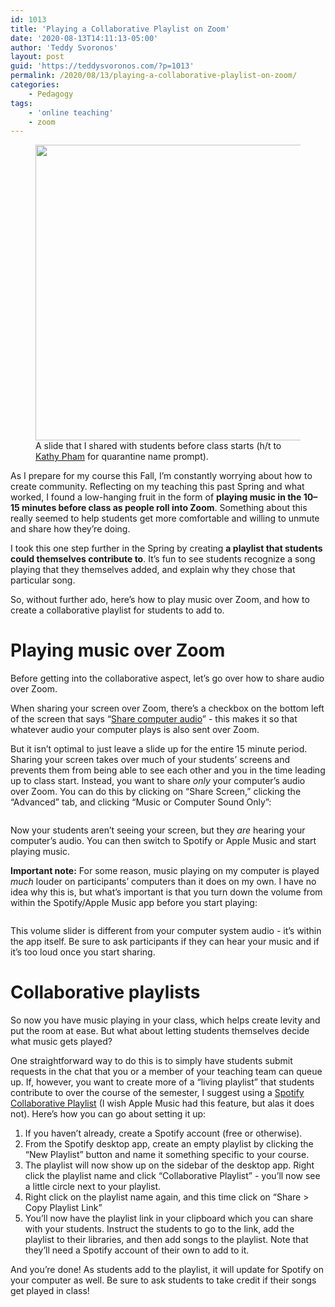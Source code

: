 ```yaml
---
id: 1013
title: 'Playing a Collaborative Playlist on Zoom'
date: '2020-08-13T14:11:13-05:00'
author: 'Teddy Svoronos'
layout: post
guid: 'https://teddysvoronos.com/?p=1013'
permalink: /2020/08/13/playing-a-collaborative-playlist-on-zoom/
categories:
    - Pedagogy
tags:
    - 'online teaching'
    - zoom
---
```


<figure><a href="http://teddysvoronos.com/wp-content/uploads/2020/08/music-slide.png"><img class="alignnone wp-image-1022 size-large" src="http://teddysvoronos.com/wp-content/uploads/2020/08/music-slide-1024x576.png" alt="" width="840" height="473" /></a>

<figcaption>A slide that I shared with students before class starts (h/t to <a href="https://twitter.com/kathytpham?s=21">Kathy Pham</a> for quarantine name prompt).</figcaption></figure>
As I prepare for my course this Fall, I’m constantly worrying about how to create community. Reflecting on my teaching this past Spring and what worked, I found a low-hanging fruit in the form of <strong>playing music in the 10–15 minutes before class as people roll into Zoom</strong>. Something about this really seemed to help students get more comfortable and willing to unmute and share how they’re doing.

I took this one step further in the Spring by creating <strong>a playlist that students could themselves contribute to</strong>. It’s fun to see students recognize a song playing that they themselves added, and explain why they chose that particular song.

So, without further ado, here’s how to play music over Zoom, and how to create a collaborative playlist for students to add to.
<h1>Playing music over Zoom</h1>
Before getting into the collaborative aspect, let’s go over how to share audio over Zoom.

When sharing your screen over Zoom, there’s a checkbox on the bottom left of the screen that says “<a href="https://support.zoom.us/hc/en-us/articles/201362643-Sharing-Computer-Sound-During-Screen-Sharing">Share computer audio</a>” - this makes it so that whatever audio your computer plays is also sent over Zoom.

But it isn’t optimal to just leave a slide up for the entire 15 minute period. Sharing your screen takes over much of your students’ screens and prevents them from being able to see each other and you in the time leading up to class start. Instead, you want to share <em>only</em> your computer’s audio over Zoom. You can do this by clicking on “Share Screen,” clicking the “Advanced” tab, and clicking “Music or Computer Sound Only”:
<figure><img src="https://teddysvoronos.com/wp-content/uploads/2020/08/share-computer-sound-only.png" alt="" /></figure>
Now your students aren’t seeing your screen, but they <em>are</em> hearing your computer’s audio. You can then switch to Spotify or Apple Music and start playing music.

<strong>Important note:</strong> For some reason, music playing on my computer is played <em>much</em> louder on participants’ computers than it does on my own. I have no idea why this is, but what’s important is that you turn down the volume from within the Spotify/Apple Music app before you start playing:
<figure><img src="https://teddysvoronos.com/wp-content/uploads/2020/08/volume-slider.png" alt="" /></figure>
This volume slider is different from your computer system audio - it’s within the app itself. Be sure to ask participants if they can hear your music and if it’s too loud once you start sharing.
<h1>Collaborative playlists</h1>
So now you have music playing in your class, which helps create levity and put the room at ease. But what about letting students themselves decide what music gets played?

One straightforward way to do this is to simply have students submit requests in the chat that you or a member of your teaching team can queue up. If, however, you want to create more of a “living playlist” that students contribute to over the course of the semester, I suggest using a <a href="https://support.spotify.com/us/article/create-playlists-with-your-friends/">Spotify Collaborative Playlist</a> (I wish Apple Music had this feature, but alas it does not). Here’s how you can go about setting it up:
<ol>
 	<li>If you haven’t already, create a Spotify account (free or otherwise).</li>
 	<li>From the Spotify desktop app, create an empty playlist by clicking the “New Playlist” button and name it something specific to your course.</li>
 	<li>The playlist will now show up on the sidebar of the desktop app. Right click the playlist name and click “Collaborative Playlist” - you’ll now see a little circle next to your playlist.</li>
 	<li>Right click on the playlist name again, and this time click on “Share &gt; Copy Playlist Link”</li>
 	<li>You’ll now have the playlist link in your clipboard which you can share with your students. Instruct the students to go to the link, add the playlist to their libraries, and then add songs to the playlist. Note that they’ll need a Spotify account of their own to add to it.</li>
</ol>
And you’re done! As students add to the playlist, it will update for Spotify on your computer as well. Be sure to ask students to take credit if their songs get played in class!